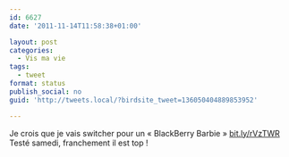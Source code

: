 ```yaml
---
id: 6627
date: '2011-11-14T11:58:38+01:00'

layout: post
categories:
  - Vis ma vie
tags:
  - tweet
format: status
publish_social: no
guid: 'http://tweets.local/?birdsite_tweet=136050404889853952'

---
```


Je crois que je vais switcher pour un « BlackBerry Barbie » [bit.ly/rVzTWR](http://bit.ly/rVzTWR) Testé samedi, franchement il est top !
